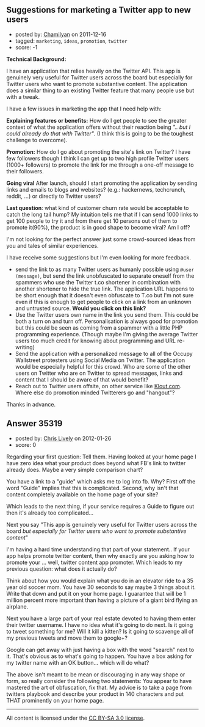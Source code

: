 ## Suggestions for marketing a Twitter app to new users

- posted by: [Chamilyan](https://stackexchange.com/users/-1/12494-chamilyan) on 2011-12-16
- tagged: `marketing`, `ideas`, `promotion`, `twitter`
- score: -1

**Technical Background:**

I have an application that relies heavily on the Twitter API. This app is genuinely very useful for Twitter users across the board but especially for Twitter users who want to promote substantive content.  The application does a similar thing to an existing Twitter feature that many people use but with a tweak.


I have a few issues in marketing the app that I need help with:

**Explaining features or benefits:**
How do I get people to see the greater context of what the application offers without their reaction being *".. but I could already do that with Twitter"*. (I think this is going to be the toughest challenge to overcome).

**Promotion:** How do I go about promoting the site's link on Twitter? I have few followers though I think I can get up to two high profile Twitter users (1000+ followers) to promote the link for me through a one-off message to their followers.

**Going viral** After launch, should I start promoting the application by sending links and emails to blogs and websites? (e.g.: hackernews, techcrunch, reddit, ...) or directly to Twitter users? 

**Last question**: what kind of customer churn rate would be acceptable to catch the long tail hump? My intuition tells me that if I can send 1000 links to get 100 people to try it and from there get 10 persons out of them to promote it(90%), the product is in good shape to become viral? Am I off? 

I'm not looking for the perfect answer just some crowd-sourced ideas from you and tales of similar experiences.

I have receive some suggestions but I'm even looking for more feedback. 

 - send the link to as many Twitter users as humanly possible using `@user (message)`, but send the link unobfuscated to separate oneself from the spammers who use the Twitter t.co shortener in combination with another shortener to hide the true link. The application URL happens to be short enough that it doesn't even obfuscate to T.co but I'm not sure even if this is enough to get people to click on a link from an unknown and untrusted source. **Would you click on this link?**
 - Use the Twitter users own name in the link you send them. This could be both a turn on and turn off. Personalisation is always good for promotion but this could be seen as coming from a spammer with a little PHP programming experience. (Though maybe I'm giving the average Twitter users too much credit for knowing about programming and URL re-writing)
 - Send the application with a personalized message to all of the Occupy Wallstreet protesters using Social Media on Twitter. The application would be especially helpful for this crowd. Who are some of the other users on Twitter who are on Twitter to spread messages, links and content that I should be aware of that would benefit?
 - Reach out to Twitter users offsite, on other service like [Klout.com][1]. Where else do promotion minded Twitterers go and "hangout"?

Thanks in advance.


  [1]: http://klout.com


## Answer 35319

- posted by: [Chris Lively](https://stackexchange.com/users/-1/1306-chris-lively) on 2012-01-26
- score: 0

Regarding your first question:  Tell them.  Having looked at your home page I have zero idea what your product does beyond what FB's link to twitter already does.  Maybe a very simple comparison chart?

You have a link to a "guide" which asks me to log into fb.  Why?  First off the word "Guide" implies that this is complicated.  Second, why isn't that content completely available on the home page of your site?  

Which leads to the next thing, if your service requires a Guide to figure out then it's already too complicated...

Next you say "This app is genuinely very useful for Twitter users across the board *but especially for Twitter users who want to promote substantive content*"

I'm having a hard time understanding that part of your statement..  If your app helps promote twitter content, then why exactly are you asking how to promote your ... well, twitter content app promoter.  Which leads to my previous question: what does it actually do?

Think about how you would explain what you do in an elevator ride to a 35 year old soccer mom.  You have 30 seconds to say maybe 3 things about it.  Write that down and put it on your home page.  I guarantee that will be 1 million percent more important than having a picture of a giant bird flying an airplane.

Next you have a large part of your real estate devoted to having them enter their twitter username.  I have no idea what it's going to do next.  Is it going to tweet something for me?  Will it kill a kitten?  Is it going to scavenge all of my previous tweets and move them to google+?  

Google can get away with just having a box with the word "search" next to it.  That's obvious as to what's going to happen.  You have a box asking for my twitter name with an OK button...  which will do what?

The above isn't meant to be mean or discouraging in any way shape or form, so really consider the following two statements:  You appear to have mastered the art of obfuscation, fix that.  My advice is to take a page from twitters playbook and describe your product in 140 characters and put THAT prominently on your home page.



---

All content is licensed under the [CC BY-SA 3.0 license](https://creativecommons.org/licenses/by-sa/3.0/).
